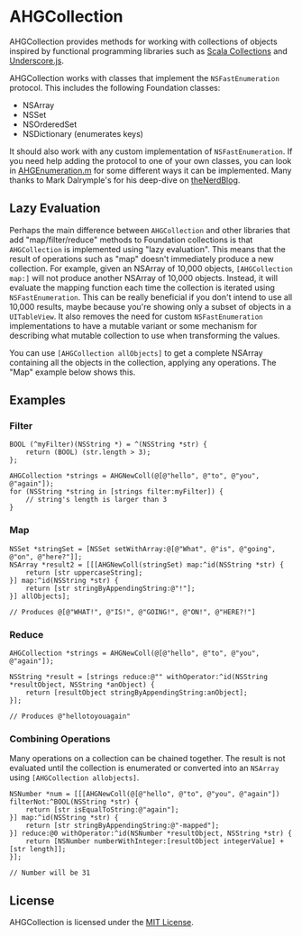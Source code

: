 AHGCollection
=============

AHGCollection provides methods for working with collections of objects inspired by functional programming libraries such as [Scala Collections](http://docs.scala-lang.org/overviews/collections/overview.html) and [Underscore.js](http://underscorejs.org/).

AHGCollection works with classes that implement the `NSFastEnumeration` protocol. This includes the following Foundation classes:

- NSArray
- NSSet
- NSOrderedSet
- NSDictionary (enumerates keys)

It should also work with any custom implementation of `NSFastEnumeration`. If you need help adding the protocol to one of your own classes, you can look in [AHGEnumeration.m](AHGCollection/AHGEnumeration.m) for some different ways it can be implemented. Many thanks to Mark Dalrymple's for his deep-dive on [theNerdBlog](http://blog.bignerdranch.com/1003-fast-enumeration-part-1/).

Lazy Evaluation
---------------

Perhaps the main difference between `AHGCollection` and other libraries that add "map/filter/reduce" methods to Foundation collections is that `AHGCollection` is implemented using "lazy evaluation". This means that the result of operations such as "map" doesn't immediately produce a new collection. For example, given an NSArray of 10,000 objects, `[AHGCollection map:]` will not produce another NSArray of 10,000 objects. Instead, it will evaluate the mapping function each time the collection is iterated using `NSFastEnumeration`. This can be really beneficial if you don't intend to use all 10,000 results, maybe because you're showing only a subset of objects in a `UITableView`. It also removes the need for custom `NSFastEnumeration` implementations to have a mutable variant or some mechanism for describing what mutable collection to use when transforming the values.

You can use `[AHGCollection allObjects]` to get a complete NSArray containing all the objects in the collection, applying any operations. The "Map" example below shows this. 

Examples
--------

### Filter

```objc
BOOL (^myFilter)(NSString *) = ^(NSString *str) {
    return (BOOL) (str.length > 3);
};  

AHGCollection *strings = AHGNewColl(@[@"hello", @"to", @"you", @"again"]);
for (NSString *string in [strings filter:myFilter]) {
    // string's length is larger than 3
}
```

### Map

```objc
NSSet *stringSet = [NSSet setWithArray:@[@"What", @"is", @"going", @"on", @"here?"]];
NSArray *result2 = [[[AHGNewColl(stringSet) map:^id(NSString *str) {
    return [str uppercaseString];
}] map:^id(NSString *str) {
    return [str stringByAppendingString:@"!"];
}] allObjects];

// Produces @[@"WHAT!", @"IS!", @"GOING!", @"ON!", @"HERE?!"]
```

### Reduce

```objc
AHGCollection *strings = AHGNewColl(@[@"hello", @"to", @"you", @"again"]);
    
NSString *result = [strings reduce:@"" withOperator:^id(NSString *resultObject, NSString *anObject) {
    return [resultObject stringByAppendingString:anObject];
}];

// Produces @"hellotoyouagain"
```

### Combining Operations

Many operations on a collection can be chained together. The result is not evaluated until the collection is enumerated or converted into an `NSArray` using `[AHGCollection allobjects]`.

```objc
NSNumber *num = [[[AHGNewColl(@[@"hello", @"to", @"you", @"again"]) filterNot:^BOOL(NSString *str) {
	return [str isEqualToString:@"again"];
}] map:^id(NSString *str) {
	return [str stringByAppendingString:@"-mapped"];
}] reduce:@0 withOperator:^id(NSNumber *resultObject, NSString *str) {
	return [NSNumber numberWithInteger:[resultObject integerValue] + [str length]];
}];

// Number will be 31
```

License
-------

AHGCollection is licensed under the [MIT License](LICENSE).
